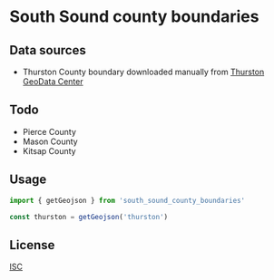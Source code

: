 # South Sound county boundaries

## Data sources
- Thurston County boundary downloaded manually from [Thurston GeoData Center](https://gisdata-thurston.opendata.arcgis.com/datasets/thurston::thurston-county-border/explore?location=47.006437,-122.669602,10.11)

## Todo
- Pierce County
- Mason County
- Kitsap County

## Usage

```js
import { getGeojson } from 'south_sound_county_boundaries'

const thurston = getGeojson('thurston')
```

## License
[ISC](LICENSE.md)
